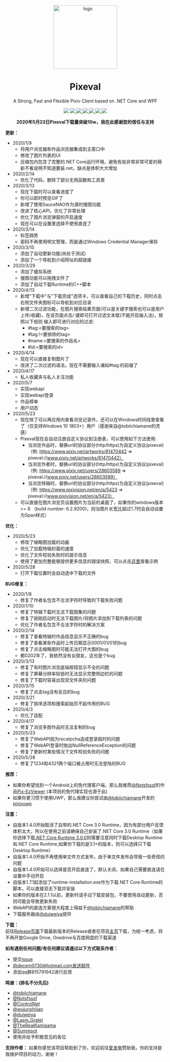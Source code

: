 <div align="center">
    <img align="center" src="https://s1.ax1x.com/2020/04/03/GUMZjS.png" alt="logo" width="200">
    <h1 align="center">Pixeval</h1>
    <p align="center">A Strong, Fast and Flexible Pixiv Client based on .NET Core and WPF</p>
    <p align="center">
        <img src="https://img.shields.io/github/stars/Rinacm/Pixeval?color=red&style=flat-square">
        <a href="mailto:decem0730@hotmail.com">
            <img src="https://img.shields.io/static/v1?label=contact%20me&message=hotmail&color=green&style=flat-square">
        </a>
        <a href="https://jq.qq.com/?_wv=1027&k=5hGmJbQ" target="_blank">
            <img src="https://img.shields.io/static/v1?label=chatting&message=qq&color=blue&style=flat-square"
        </a>
        <a href="http://47.95.218.243/index.html" target="_blank">
            <img src="https://img.shields.io/static/v1?label=homepage&message=pixeval&color=blueviolet&style=flat-square">
        </a>
        <a href="https://github.com/Rinacm/Pixeval/blob/master/LICENSE" target="_blank">
            <img src="https://img.shields.io/github/license/Rinacm/Pixeval?style=flat-square">
        </a>
        <a href="https://github.com/Rinacm/Pixeval/issues/new/choose" target="_blank">
            <img src="https://img.shields.io/static/v1?label=feedback&message=issues&color=pink&style=flat-square">
        </a>
        <a href="https://dotnet.microsoft.com/download/dotnet-core/thank-you/runtime-desktop-3.1.3-windows-x64-installer" target="_blank">
            <img src="https://img.shields.io/static/v1?label=runtime&message=.NET%20Core%203.1&color=yellow&style=flat-square">
        </a>
    </p>
</div>
<div align="center">
    <p><strong>2020年5月23日Pixeval下载量突破10w，我在此感谢您的信任与支持</strong></p>
</div>

**更新：**
* 2020/1/9
    - 将用户浏览器和作品浏览器集成到主窗口中
    - 修改了图片列表的UI
    - 压缩包内包含了完整的.NET Core运行环境，避免有些非常非常可爱的萌新不看说明不知道要装.net，缺点是体积大大增加
* 2020/2/14
    - 优化了代码，删除了部分无用函数和工具类
* 2020/3/13
    - 现在下载时可以查看进度了
    - 你可以即时预览GIF了
    - 新增了使用SauceNAO作为源的搜图功能
    - 改进了核心API，优化了异常处理
    - 优化了图片浏览弹窗的开启速度
    - 现在可以在设置里选择不使用直连了</br>
* 2020/3/14
    - 标签趋势
    - 密码不再使用明文管理，而是通过Windows Credential Manager保存
* 2020/3/15
    - 添加了自动更新功能(尚处于测试)
    - 添加了一个导航到介绍网址的超链接
* 2020/3/29
    - 添加了缓存系统
    - 搜图功能可以拖拽文件了
    - 添加了自动下载Runtime的C++脚本
* 2020/4/13
    - 新增"下载中"与"下载完成"选项卡，可以查看自己的下载历史，同时点击右侧文件夹图标可以导航到对应目录
    - 新增二次过滤功能，在图片搜索结果页面(可以是关键字搜索也可以是用户上传/收藏)，在该页面点击/ 键即可打开过滤文本框(不能开启输入法)，按照以下规则       输入即可进行对应的过滤:
        * #tag:<要搜索的tag>
        * #tag:!<要排除的tag>
        * #name:<要搜索的作品名>
        * #id:<要搜索的id>
* 2020/4/14
    - 现在可以直接复制图片了
    - 改进了二次过滤的语法，现在不需要输入诸如#tag:的前缀了
* 2020/4/17
    - 私人收藏夹与私人关注功能
* 2020/5/7
    - 实现webapi
    - 实现webapi登录
    - 作品榜单
    - 用户动态
* 2020/5/23
    * 现在除了可以再应用内查看浏览记录外，还可以在Windows时间线里查看了（仅支持Windows 10 1803+）用户（感谢来自@tobiichiamane的灵感）
    * Pixeval现在会自动注册自定义协议到注册表，可以使用如下方法使用:
        - 当浏览作品时，替换url的协议部分(http/https)为自定义协议(pixeval)
（例: https://www.pixiv.net/artworks/81470442 => pixeval://www.pixiv.net/artworks/81470442）
        - 当浏览作者时，替换url的协议部分(http/https)为自定义协议(pixeval)
（例: https://www.pixiv.net/users/28603589 => pixeval://www.pixiv.net/users/28603589）
        - 当浏览特辑时，替换url的协议部分(http/https)为自定义协议(pixeval)
（例: https://www.pixivision.net/en/a/5423 => pixeval://www.pixivision.net/en/a/5423）
    * 可以直接在图片浏览页设置图片为当前的桌面了，如果你的windows版本 >= 8 （build number: 6.2.9200)，则当图片长宽比超过1.7时会自动设置为Span样式）

**优化：**
* 2020/5/23
    - 修改了缩略图加载的动画
    - 优化了加载特辑封面的速度
    - 优化了文件校验失败时的提示信息
    - 使用了更加完整能够提供更多信息的错误快照，可以点击[这里](http://119.188.246.6/dc/dump_file.txt)查看示例
* 2020/5/28
    - 打开下载位置时会自动选中下载的文件

**BUG修复：**
* 2020/1/8
    - 修复了作者名包含不合法字符时导致的下载失败问题
* 2020/1/10
    - 修复了特辑下载时无法下载图集的问题
    - 修复了刚刚启动时无法下载图片/将图片添加到下载列表的问题
    - 优化了作者名包含不合法字符时的解决方案
* 2020/2/14
    - 修复了查看特辑时作品信息显示不正确的bug
    - 修复了查看某些作品时上传日期显示0001/01/01的bug
    - 修复了点击缩略图时可能无法打开大图的bug
    - 都0202年了，我依然没有女朋友，这也是个bug
* 2020/3/13
    - 修复了有时图片浏览底端按钮显示不全的问题
    - 修复了屏幕分辨率较低时无法显示完整侧边栏的问题
    - 修复了下载时容易出现空文件夹的问题</br>
* 2020/3/15
    - 修复了点击tag没有反应的bug
* 2020/3/21
    - 修复了排序选项和搜索起始页不起作用的BUG
* 2020/4/3
    - 优化了适配
* 2020/4/17
    - 修复了浏览多图作品时无法复制的bug
* 2020/5/23
    - 修复了WebAPI因为recatpcha造成登录超时的问题
    - 修复了WebAPI登录时抛出NullReferenceException的问题
    - 修复了更新时某些情况下文件校验失败的问题
* 2020/5/28
    - 修复了1234和4321两个端口被占用时无法登陆的BUG
  
**推荐：**
* 如果你希望找到一个Android上的免代理客户端，那么我推荐[@Notsfsssf](https://github.com/Notsfsssf)的作品[Pix-EzViewer](https://github.com/Notsfsssf/Pix-EzViewer) (本项目的免代理实现也源于此)
* 如果你更习惯于使用UWP，那么我建议你尝试由[@tobiichiamane](https://github.com/tobiichiamane)开发的[pixivuwp](https://github.com/tobiichiamane/pixivfs-uwp)

**注意：**
* 自版本1.4.0开始取消了自带的.NET Core 3.0 Runtime，因为有部分用户反馈体积太大，所以在使用之前请确保自己安装了.NET Core 3.0 Runtime（如果你选择下载[.NET Core Runtime 3.0.0](https://dotnet.microsoft.com/download/dotnet-core/3.0)则需要注意同时下载Desktop Runtime和.NET Core Runtime,如果你下载的是3.1+的版本，则可以选择只下载Desktop Runtime）
* 自版本1.4.0开始不再使用单文件方式发布，由于单文件发布会导致一些奇怪的问题
* 自版本1.4.0开始可以选择是否开启直连了，默认关闭，如果自己需要直连请在设置中手动开启
* 自版本1.7.1起添加了runtime-installation.exe作为下载.NET Core Runtime的脚本，可以直接双击下载并安装
* 如果你的版本在2.1.1以前，更新时请手动下载安装包，不要使用自动更新，否则可能会导致更新失败
* WebAPI的直连方案很大程度上得益于[@tobiichiamane](https://github.com/tobiichiamane)的帮助
* 下载服务器由[@duiweiya](https://github.com/duiweiya)提供

**下载：**
</br>
前往[Release页面](https://github.com/Rinacm/Pixeval/releases)下载最新版本的Release或者在项目[主页](http://47.95.218.243/index.html)下载，为统一考虑，将不再开放Google Drive, Onedrive与百度网盘的下载渠道

**如有遇到任何问题/有任何建议请通过以下方式联系作者：**
* 提交[issue](https://github.com/Rinacm/Pixeval/issues/new)
* 向decem0730@hotmail.com发送邮件
* 添加qq群815791942进行反馈

**鸣谢：(排名不分先后)**
* [@tobiichiamane](https://github.com/tobiichiamane)
* [@Notsfsssf](https://github.com/Notsfsssf)
* [@ControlNet](https://github.com/ControlNet)
* [@wulunshijian](https://github.com/wulunshijian)
* [@duiweiya](https://github.com/duiweiya)
* [@Lasm_Gratel](https://github.com/NanamiArihara)
* [@TheRealKamisama](https://github.com/TheRealKamisama)
* [@Summpot](https://github.com/Summpot)
* 使用并给予积极意见的各位

**支持作者：**
如果你感觉该项目帮助到了你，欢迎前往[爱发电](https://afdian.net/@dylech30th)赞助我，你的支持是我维护项目的动力，谢谢！

